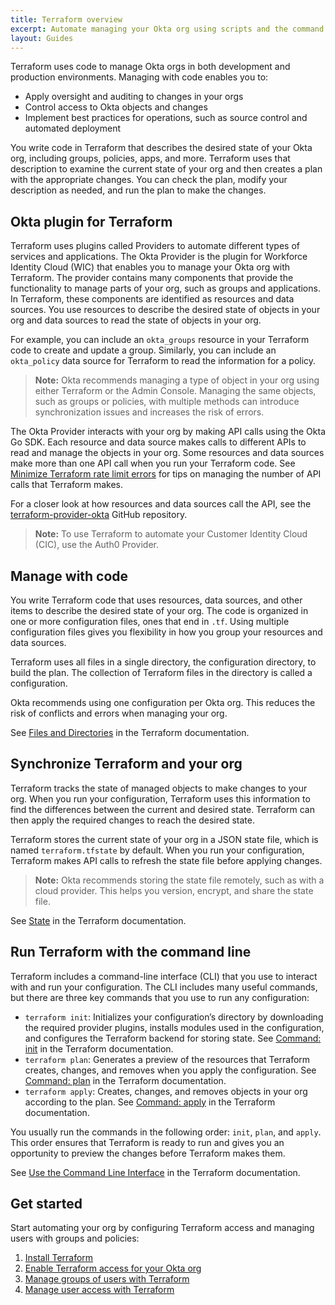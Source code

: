```yaml
---
title: Terraform overview
excerpt: Automate managing your Okta org using scripts and the command line with Terraform instead of using the Admin Console.
layout: Guides
---
```


Terraform uses code to manage Okta orgs in both development and production environments. Managing with code enables you to:

* Apply oversight and auditing to changes in your orgs
* Control access to Okta objects and changes
* Implement best practices for operations, such as source control and automated deployment

You write code in Terraform that describes the desired state of your Okta org, including groups, policies, apps, and more. Terraform uses that description to examine the current state of your org and then creates a plan with the appropriate changes. You can check the plan, modify your description as needed, and run the plan to make the changes.

## Okta plugin for Terraform

Terraform uses plugins called Providers to automate different types of services and applications. The Okta Provider is the plugin for Workforce Identity Cloud (WIC) that enables you to manage your Okta org with Terraform. The provider contains many components that provide the functionality to manage parts of your org, such as groups and applications. In Terraform, these components are identified as resources and data sources. You use resources to describe the desired state of objects in your org and data sources to read the state of objects in your org.

For example, you can include an `okta_groups` resource in your Terraform code to create and update a group. Similarly, you can include an `okta_policy` data source for Terraform to read the information for a policy.

> **Note:** Okta recommends managing a type of object in your org using either Terraform or the Admin Console. Managing the same objects, such as groups or policies, with multiple methods can introduce synchronization issues and increases the risk of errors.

The Okta Provider interacts with your org by making API calls using the Okta Go SDK. Each resource and data source makes calls to different APIs to read and manage the objects in your org. Some resources and data sources make more than one API call when you run your Terraform code. See [Minimize Terraform rate limit errors](/docs/guides/terraform-design-rate-limits) for tips on managing the number of API calls that Terraform makes.

For a closer look at how resources and data sources call the API, see the [terraform-provider-okta](https://github.com/okta/terraform-provider-okta) GitHub repository.

> **Note:** To use Terraform to automate your Customer Identity Cloud (CIC), use the Auth0 Provider.

## Manage with code

You write Terraform code that uses resources, data sources, and other items to describe the desired state of your org. The code is organized in one or more configuration files, ones that end in `.tf`. Using multiple configuration files gives you flexibility in how you group your resources and data sources.

Terraform uses all files in a single directory, the configuration directory, to build the plan. The collection of Terraform files in the directory is called a configuration.

Okta recommends using one configuration per Okta org. This reduces the risk of conflicts and errors when managing your org.

See [Files and Directories](https://developer.hashicorp.com/terraform/language/files) in the Terraform documentation.

## Synchronize Terraform and your org

Terraform tracks the state of managed objects to make changes to your org. When you run your configuration, Terraform uses this information to find the differences between the current and desired state. Terraform can then apply the required changes to reach the desired state.

Terraform stores the current state of your org in a JSON state file, which is named `terraform.tfstate` by default. When you run your configuration, Terraform makes API calls to refresh the state file before applying changes.

> **Note:** Okta recommends storing the state file remotely, such as with a cloud provider. This helps you version, encrypt, and share the state file.

See [State](https://developer.hashicorp.com/terraform/language/state) in the Terraform documentation.

## Run Terraform with the command line

Terraform includes a command-line interface (CLI) that you use to interact with and run your configuration. The CLI includes many useful commands, but there are three key commands that you use to run any configuration:

* `terraform init`: Initializes your configuration’s directory by downloading the required provider plugins, installs modules used in the configuration, and configures the Terraform backend for storing state. See [Command: init](https://developer.hashicorp.com/terraform/cli/commands/init) in the Terraform documentation.
* `terraform plan`: Generates a preview of the resources that Terraform creates, changes, and removes when you apply the configuration. See [Command: plan](https://developer.hashicorp.com/terraform/cli/commands/plan) in the Terraform documentation.
* `terraform apply`: Creates, changes, and removes objects in your org according to the plan. See [Command: apply](https://developer.hashicorp.com/terraform/cli/commands/apply) in the Terraform documentation.

You usually run the commands in the following order: `init`, `plan`, and `apply`. This order ensures that Terraform is ready to run and gives you an opportunity to preview the changes before Terraform makes them.

See [Use the Command Line Interface](https://developer.hashicorp.com/terraform/tutorials/cli) in the Terraform documentation.

## Get started

Start automating your org by configuring Terraform access and managing users with groups and policies:

1. [Install Terraform](https://developer.hashicorp.com/terraform/tutorials/aws-get-started/install-cli)
1. [Enable Terraform access for your Okta org](/docs/guides/terraform-enable-org-access)
1. [Manage groups of users with Terraform](/docs/guides/terraform-manage-groups)
1. [Manage user access with Terraform](/docs/guides/terraform-manage-user-access)
